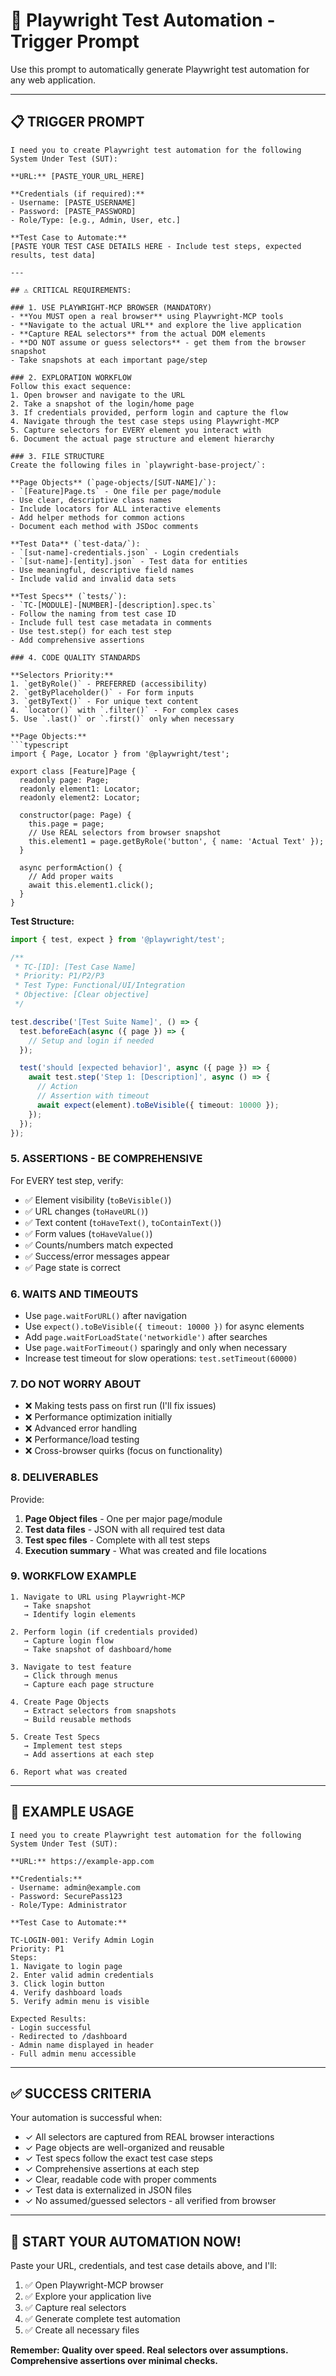 # 🤖 Playwright Test Automation - Trigger Prompt

Use this prompt to automatically generate Playwright test automation for any web application.

---

## 📋 TRIGGER PROMPT

```
I need you to create Playwright test automation for the following System Under Test (SUT):

**URL:** [PASTE_YOUR_URL_HERE]

**Credentials (if required):**
- Username: [PASTE_USERNAME]
- Password: [PASTE_PASSWORD]
- Role/Type: [e.g., Admin, User, etc.]

**Test Case to Automate:**
[PASTE YOUR TEST CASE DETAILS HERE - Include test steps, expected results, test data]

---

## ⚠️ CRITICAL REQUIREMENTS:

### 1. USE PLAYWRIGHT-MCP BROWSER (MANDATORY)
- **You MUST open a real browser** using Playwright-MCP tools
- **Navigate to the actual URL** and explore the live application
- **Capture REAL selectors** from the actual DOM elements
- **DO NOT assume or guess selectors** - get them from the browser snapshot
- Take snapshots at each important page/step

### 2. EXPLORATION WORKFLOW
Follow this exact sequence:
1. Open browser and navigate to the URL
2. Take a snapshot of the login/home page
3. If credentials provided, perform login and capture the flow
4. Navigate through the test case steps using Playwright-MCP
5. Capture selectors for EVERY element you interact with
6. Document the actual page structure and element hierarchy

### 3. FILE STRUCTURE
Create the following files in `playwright-base-project/`:

**Page Objects** (`page-objects/[SUT-NAME]/`):
- `[Feature]Page.ts` - One file per page/module
- Use clear, descriptive class names
- Include locators for ALL interactive elements
- Add helper methods for common actions
- Document each method with JSDoc comments

**Test Data** (`test-data/`):
- `[sut-name]-credentials.json` - Login credentials
- `[sut-name]-[entity].json` - Test data for entities
- Use meaningful, descriptive field names
- Include valid and invalid data sets

**Test Specs** (`tests/`):
- `TC-[MODULE]-[NUMBER]-[description].spec.ts`
- Follow the naming from test case ID
- Include full test case metadata in comments
- Use test.step() for each test step
- Add comprehensive assertions

### 4. CODE QUALITY STANDARDS

**Selectors Priority:**
1. `getByRole()` - PREFERRED (accessibility)
2. `getByPlaceholder()` - For form inputs
3. `getByText()` - For unique text content
4. `locator()` with `.filter()` - For complex cases
5. Use `.last()` or `.first()` only when necessary

**Page Objects:**
```typescript
import { Page, Locator } from '@playwright/test';

export class [Feature]Page {
  readonly page: Page;
  readonly element1: Locator;
  readonly element2: Locator;

  constructor(page: Page) {
    this.page = page;
    // Use REAL selectors from browser snapshot
    this.element1 = page.getByRole('button', { name: 'Actual Text' });
  }

  async performAction() {
    // Add proper waits
    await this.element1.click();
  }
}
```

**Test Structure:**
```typescript
import { test, expect } from '@playwright/test';

/**
 * TC-[ID]: [Test Case Name]
 * Priority: P1/P2/P3
 * Test Type: Functional/UI/Integration
 * Objective: [Clear objective]
 */

test.describe('[Test Suite Name]', () => {
  test.beforeEach(async ({ page }) => {
    // Setup and login if needed
  });

  test('should [expected behavior]', async ({ page }) => {
    await test.step('Step 1: [Description]', async () => {
      // Action
      // Assertion with timeout
      await expect(element).toBeVisible({ timeout: 10000 });
    });
  });
});
```

### 5. ASSERTIONS - BE COMPREHENSIVE
For EVERY test step, verify:
- ✅ Element visibility (`toBeVisible()`)
- ✅ URL changes (`toHaveURL()`)
- ✅ Text content (`toHaveText()`, `toContainText()`)
- ✅ Form values (`toHaveValue()`)
- ✅ Counts/numbers match expected
- ✅ Success/error messages appear
- ✅ Page state is correct

### 6. WAITS AND TIMEOUTS
- Use `page.waitForURL()` after navigation
- Use `expect().toBeVisible({ timeout: 10000 })` for async elements
- Add `page.waitForLoadState('networkidle')` after searches
- Use `page.waitForTimeout()` sparingly and only when necessary
- Increase test timeout for slow operations: `test.setTimeout(60000)`

### 7. DO NOT WORRY ABOUT
- ❌ Making tests pass on first run (I'll fix issues)
- ❌ Performance optimization initially
- ❌ Advanced error handling
- ❌ Performance/load testing
- ❌ Cross-browser quirks (focus on functionality)

### 8. DELIVERABLES

Provide:
1. **Page Object files** - One per major page/module
2. **Test data files** - JSON with all required test data
3. **Test spec files** - Complete with all test steps
4. **Execution summary** - What was created and file locations

### 9. WORKFLOW EXAMPLE

```
1. Navigate to URL using Playwright-MCP
   → Take snapshot
   → Identify login elements

2. Perform login (if credentials provided)
   → Capture login flow
   → Take snapshot of dashboard/home

3. Navigate to test feature
   → Click through menus
   → Capture each page structure

4. Create Page Objects
   → Extract selectors from snapshots
   → Build reusable methods

5. Create Test Specs
   → Implement test steps
   → Add assertions at each step

6. Report what was created
```

---

## 📝 EXAMPLE USAGE

```
I need you to create Playwright test automation for the following System Under Test (SUT):

**URL:** https://example-app.com

**Credentials:**
- Username: admin@example.com
- Password: SecurePass123
- Role/Type: Administrator

**Test Case to Automate:**

TC-LOGIN-001: Verify Admin Login
Priority: P1
Steps:
1. Navigate to login page
2. Enter valid admin credentials
3. Click login button
4. Verify dashboard loads
5. Verify admin menu is visible

Expected Results:
- Login successful
- Redirected to /dashboard
- Admin name displayed in header
- Full admin menu accessible
```

---

## ✅ SUCCESS CRITERIA

Your automation is successful when:
- ✓ All selectors are captured from REAL browser interactions
- ✓ Page objects are well-organized and reusable
- ✓ Test specs follow the exact test case steps
- ✓ Comprehensive assertions at each step
- ✓ Clear, readable code with proper comments
- ✓ Test data is externalized in JSON files
- ✓ No assumed/guessed selectors - all verified from browser

---

## 🚀 START YOUR AUTOMATION NOW!

Paste your URL, credentials, and test case details above, and I'll:
1. ✅ Open Playwright-MCP browser
2. ✅ Explore your application live
3. ✅ Capture real selectors
4. ✅ Generate complete test automation
5. ✅ Create all necessary files

**Remember: Quality over speed. Real selectors over assumptions. Comprehensive assertions over minimal checks.**
```




